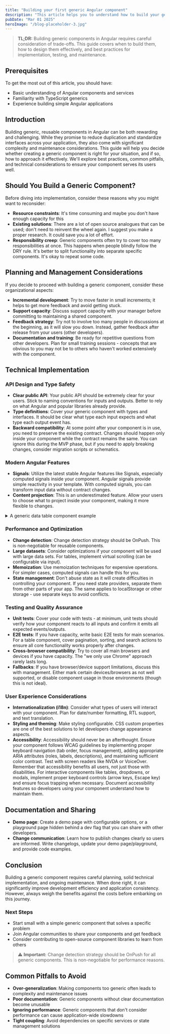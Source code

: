 ```yaml
---
title: "Building your first generic Angular component"
description: "This article helps you to understand how to build your generic components on Angular"
pubDate: "Mar 01 2025"
heroImage: "/blog-placeholder-3.jpg"
---
```


> **TL;DR:** Building generic components in Angular requires careful consideration of trade-offs. This guide covers when to build them, how to design them effectively, and best practices for implementation, testing, and maintenance.

## Prerequisites

To get the most out of this article, you should have:

- Basic understanding of Angular components and services
- Familiarity with TypeScript generics
- Experience building simple Angular applications

## Introduction

Building generic, reusable components in Angular can be both rewarding and challenging. While they promise to reduce duplication and standardize interfaces across your application, they also come with significant complexity and maintenance considerations. This guide will help you decide whether creating a generic component is right for your situation, and if so, how to approach it effectively. We'll explore best practices, common pitfalls, and technical considerations to ensure your component serves its users well.

## Should You Build a Generic Component?

Before diving into implementation, consider these reasons why you might want to reconsider:

- **Resource constraints**: It's time consuming and maybe you don't have enough capacity for this
- **Existing solutions**: There are a lot of open source analogues that can be used; don't need to reinvent the wheel again. I suggest you make a proper research. It could save you a lot of effort.
- **Responsibility creep**: Generic components often try to cover too many responsibilities at once. This happens when people blindly follow the DRY rule. It's better to split functionality into separate specific components. It's okay to repeat some code.

## Planning and Management Considerations

If you decide to proceed with building a generic component, consider these organizational aspects:

- **Incremental development**: Try to move faster in small increments; it helps to get more feedback and avoid getting stuck.
- **Support capacity**: Discuss support capacity with your manager before committing to maintaining a shared component.
- **Feedback strategy**: Try not to involve too many people in discussions at the beginning, as it will slow you down. Instead, gather feedback after release from your users (other developers).
- **Documentation and training**: Be ready for repetitive questions from other developers. Plan for small training sessions - concepts that are obvious to you may not be to others who haven't worked extensively with the component.

## Technical Implementation

### API Design and Type Safety

- **Clear public API**: Your public API should be extremely clear for your users. Stick to naming conventions for inputs and outputs. Better to rely on what Angular and popular libraries already provide.
- **Type definitions**: Cover your generic component with types and interfaces. It should be clear what type each input expects and what type each output event has.
- **Backward compatibility**: At some point after your component is in use, you need to preserve the existing contract. Changes should happen only inside your component while the contract remains the same. You can ignore this during the MVP phase, but if you need to apply breaking changes, consider migration scripts or schematics.

### Modern Angular Features

- **Signals**: Utilize the latest stable Angular features like Signals, especially computed signals inside your component. Angular signals provide simple reactivity in your template. With computed signals, you can transform input data without contract changes.
- **Content projection**: This is an underestimated feature. Allow your users to choose what to project inside your component, making it more flexible to changes.

<details>
<summary>A generic data table component example</summary>

```typescript
// First, define our interfaces
export interface TableColumn<T = any> {
  key: keyof T;
  header: string;
  cellTemplate?: TemplateRef<unknown>;
  sortable?: boolean;
  width?: string;
}

export type TableSorting = "asc" | "desc";

// data-table.component.ts
import {
  Component,
  input,
  output,
  model,
  computed,
  contentChild,
  TemplateRef,
  ChangeDetectionStrategy,
} from "@angular/core";
import { NgTemplateOutlet } from "@angular/common";
import { GetCellValuePipe } from "./get-cell-value.pipe";
import { GetSortIconPipe } from "./get-sort-icon.pipe";

@Component({
  selector: "app-data-table",
  templateUrl: "./data-table.component.html",
  changeDetection: ChangeDetectionStrategy.OnPush,
  standalone: true,
  imports: [NgTemplateOutlet, GetCellValuePipe, GetSortIconPipe],
})
export class DataTableComponent<T = any> {
  // Events
  readonly rowClick = output<T>();

  // Input signals for reactive state management
  readonly data = input.required<T[]>();
  readonly columns = input.required<TableColumn<T>[]>();

  // Model signals for two-way binding
  readonly sortColumn = model<string | null>(null);
  readonly sortDirection = model<TableSorting>("asc");

  // Public API with computed signals
  readonly displayData = computed(() => {
    const data = [...this.data()];
    const sortCol = this.sortColumn();

    if (sortCol) {
      return data.sort((a: any, b: any) => {
        const aValue = a[sortCol];
        const bValue = b[sortCol];

        if (aValue === bValue) return 0;

        const comparison = aValue > bValue ? 1 : -1;
        return this.sortDirection() === "asc" ? comparison : -comparison;
      });
    }

    return data;
  });

  // Content projection for custom templates
  protected readonly headerTemplate =
    contentChild<TemplateRef<unknown>>("headerTemplate");
  protected readonly footerTemplate =
    contentChild<TemplateRef<unknown>>("footerTemplate");

  // Public methods
  protected sort(column: TableColumn<T>): void {
    if (!column.sortable) return;

    const key = column.key as string;

    if (this.sortColumn() === key) {
      // Toggle direction if already sorting by this column
      this.sortDirection.set(this.sortDirection() === "asc" ? "desc" : "asc");
    } else {
      // Set new sort column and reset direction
      this.sortColumn.set(key);
      this.sortDirection.set("asc");
    }
  }

  protected onRowClick(item: T): void {
    this.rowClick.emit(item);
  }
}
```

```html
<!-- data-table.component.html -->
<div class="table-container">
  <!-- Custom header template or default header -->
  @if (headerTemplate(); as headerTemplate) {
  <ng-container [ngTemplateOutlet]="headerTemplate"></ng-container>
  } @else {
  <div class="table-header">
    <h3>Data Table</h3>
  </div>
  }

  <!-- Table -->
  <table>
    <thead>
      <tr>
        @for (column of columns(); track column.key) {
        <th
          [style.width]="column.width"
          [class.sortable]="column.sortable"
          (click)="sort(column)"
        >
          {{ column.header }} @if (column.sortable) {
          <span class="sort-icon"
            >{{ column | getSortIcon : sortColumn() : sortDirection() }}</span
          >
          }
        </th>
        }
      </tr>
    </thead>
    <tbody>
      @for (item of displayData(); track item) {
      <tr (click)="onRowClick(item)">
        @for (column of columns(); track column.key) {
        <td>
          <!-- Custom cell template or default cell -->
          @if (column.cellTemplate) {
          <ng-container
            [ngTemplateOutlet]="column.cellTemplate"
            [ngTemplateOutletContext]="{ $implicit: item, column: column }"
          >
          </ng-container>
          } @else { {{ item | getCellValue : column.key }} }
        </td>
        }
      </tr>
      }
    </tbody>
  </table>

  <!-- Custom footer template -->
  @if (footerTemplate(); as footerTemplate) {
  <ng-container [ngTemplateOutlet]="footerTemplate"></ng-container>
  }
</div>
```

### Usage Example

```typescript
// users-page.component.ts
import {
  ChangeDetectionStrategy,
  Component,
  computed,
  Signal,
  TemplateRef,
  viewChild,
} from "@angular/core";
import {
  DataTableComponent,
  TableColumn,
} from "../data-table/data-table.component";

interface User {
  id: number;
  name: string;
  email: string;
  role: string;
  active: boolean;
}

@Component({
  selector: "app-users-page",
  templateUrl: "./users-page.component.html",
  styleUrl: "./users-page.component.css",
  changeDetection: ChangeDetectionStrategy.OnPush,
  standalone: true,
  imports: [DataTableComponent],
})
export class UsersPageComponent {
  protected readonly activeTemplate =
    viewChild<TemplateRef<unknown>>("activeTemplate");

  users: User[] = [
    {
      id: 1,
      name: "John Doe",
      email: "john@example.com",
      role: "Admin",
      active: true,
    },
    {
      id: 2,
      name: "Jane Smith",
      email: "jane@example.com",
      role: "User",
      active: false,
    },
    // More users...
  ];

  columns: Signal<TableColumn<User>[]> = computed(() => {
    const activeTemplate = this.activeTemplate();
    return [
      { key: "name", header: "Name", sortable: true },
      { key: "email", header: "Email", sortable: true },
      { key: "role", header: "Role", sortable: true },
      {
        key: "active",
        header: "Status",
        sortable: true,
        cellTemplate: activeTemplate,
      },
    ];
  });

  onUserClick(user: User): void {
    console.log("User clicked:", user);
    // Handle user selection
  }

  addUser(): void {
    // Handle adding a new user
  }
}
```

```html
<!-- users-page.component.html -->
<app-data-table
  [data]="users"
  [columns]="columns()"
  (rowClick)="onUserClick($event)"
>
  <ng-template #headerTemplate>
    <div class="custom-header">
      <h2>User Management</h2>
      <button (click)="addUser()">Add User</button>
    </div>
  </ng-template>
</app-data-table>
<ng-template #activeTemplate let-user>
  <span class="status-indicator" [class.active]="user.active">
    {{ user.active ? 'Active' : 'Inactive' }}
  </span>
</ng-template>
```

This example demonstrates several modern Angular features:

1. **Input/Output Signals**: Using `input()` and `output()` functions instead of decorators for reactive inputs and outputs
2. **Model Signals**: Using `model()` for two-way binding with the sortColumn and sortDirection
3. **New Control Flow Syntax**: Using `@if`, `@else`, and `@for` instead of structural directives like `*ngIf` and `*ngFor`
4. **Content Projection**: Using `contentChild` and `ng-template` for flexible content customization
5. **OnPush Change Detection**: For optimal performance
6. **Computed Signals**: For derived state like sorted data

These features make the component more reactive, type-safe, and maintainable while improving performance.

</details>

### Performance and Optimization

- **Change detection**: Change detection strategy should be OnPush. This is non-negotiable for reusable components.
- **Large datasets**: Consider optimizations if your component will be used with large data sets. For tables, implement virtual scrolling (can be configurable via input).
- **Memoization**: Use memoization techniques for expensive operations. For simpler cases, computed signals can handle this for you.
- **State management**: Don't abuse state as it will create difficulties in controlling your component. If you need state providers, separate them from other parts of your app. The same applies to localStorage or other storage - use separate keys to avoid conflicts.

### Testing and Quality Assurance

- **Unit tests**: Cover your code with tests - at minimum, unit tests should verify how your component reacts to all inputs and confirm it emits all expected events/outputs.
- **E2E tests**: If you have capacity, write basic E2E tests for main scenarios. For a table component, cover pagination, sorting, and search actions to ensure all core functionality works properly after changes.
- **Cross-browser compatibility**: Try to cover all main browsers and devices if you have capacity. The "we only use Chrome" approach rarely lasts long.
- **Fallbacks**: If you have browser/device support limitations, discuss this with management. Either mark certain devices/browsers as not well supported, or disable component usage in those environments (though this is not ideal).

### User Experience Considerations

- **Internationalization (i18n)**: Consider what types of users will interact with your component. Plan for date/number formatting, RTL support, and text translation.
- **Styling and theming**: Make styling configurable. CSS custom properties are one of the best solutions to let developers change appearance aspects.
- **Accessibility**: Accessibility should never be an afterthought. Ensure your component follows WCAG guidelines by implementing proper keyboard navigation (tab order, focus management), adding appropriate ARIA attributes (roles, labels, descriptions), and maintaining sufficient color contrast. Test with screen readers like NVDA or VoiceOver. Remember that accessibility benefits all users, not just those with disabilities. For interactive components like tables, dropdowns, or modals, implement proper keyboard controls (arrow keys, Escape key) and ensure focus trapping when necessary. Document accessibility features so developers using your component understand how to maintain them.

## Documentation and Sharing

- **Demo page**: Create a demo page with configurable options, or a playground page hidden behind a dev flag that you can share with other developers.
- **Change communication**: Learn how to publish changes clearly so users are informed. Write changelogs, update your demo page/playground, and provide code examples.

## Conclusion

Building a generic component requires careful planning, solid technical implementation, and ongoing maintenance. When done right, it can significantly improve development efficiency and application consistency. However, always weigh the benefits against the costs before embarking on this journey.

### Next Steps

- Start small with a simple generic component that solves a specific problem
- Join Angular communities to share your components and get feedback
- Consider contributing to open-source component libraries to learn from others

> ⚠️ **Important:** Change detection strategy should be OnPush for all generic components. This is non-negotiable for performance reasons.

## Common Pitfalls to Avoid

- **Over-generalization**: Making components too generic often leads to complexity and maintenance issues
- **Poor documentation**: Generic components without clear documentation become unusable
- **Ignoring performance**: Generic components that don't consider performance can cause application-wide slowdowns
- **Tight coupling**: Avoid dependencies on specific services or state management solutions
